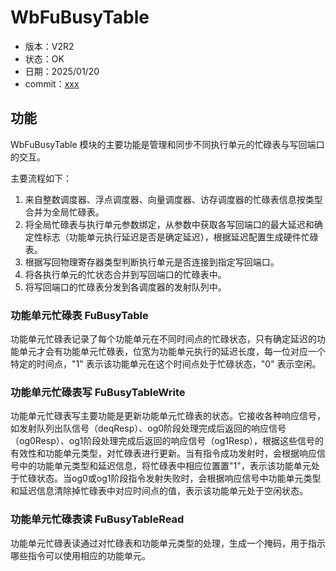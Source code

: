 # WbFuBusyTable

- 版本：V2R2
- 状态：OK
- 日期：2025/01/20
- commit：[xxx](https://github.com/OpenXiangShan/XiangShan/tree/xxx)

## 功能

WbFuBusyTable 模块的主要功能是管理和同步不同执行单元的忙碌表与写回端口的交互。

主要流程如下：

1. 来自整数调度器、浮点调度器、向量调度器、访存调度器的忙碌表信息按类型合并为全局忙碌表。
2. 将全局忙碌表与执行单元参数绑定，从参数中获取各写回端口的最大延迟和确定性标志（功能单元执行延迟是否是确定延迟），根据延迟配置生成硬件忙碌表。
3. 根据写回物理寄存器类型判断执行单元是否连接到指定写回端口。
4. 将各执行单元的忙状态合并到写回端口的忙碌表中。
5. 将写回端口的忙碌表分发到各调度器的发射队列中。

### 功能单元忙碌表 FuBusyTable

功能单元忙碌表记录了每个功能单元在不同时间点的忙碌状态，只有确定延迟的功能单元才会有功能单元忙碌表，位宽为功能单元执行的延迟长度，每一位对应一个特定的时间点，"1" 表示该功能单元在这个时间点处于忙碌状态，"0" 表示空闲。

### 功能单元忙碌表写 FuBusyTableWrite

功能单元忙碌表写主要功能是更新功能单元忙碌表的状态。它接收各种响应信号，如发射队列出队信号（deqResp）、og0阶段处理完成后返回的响应信号（og0Resp）、og1阶段处理完成后返回的响应信号（og1Resp），根据这些信号的有效性和功能单元类型，对忙碌表进行更新。当有指令成功发射时，会根据响应信号中的功能单元类型和延迟信息，将忙碌表中相应位置置"1"，表示该功能单元处于忙碌状态。当og0或og1阶段指令发射失败时，会根据响应信号中功能单元类型和延迟信息清除掉忙碌表中对应时间点的值，表示该功能单元处于空闲状态。

### 功能单元忙碌表读 FuBusyTableRead

功能单元忙碌表读通过对忙碌表和功能单元类型的处理，生成一个掩码，用于指示哪些指令可以使用相应的功能单元。
